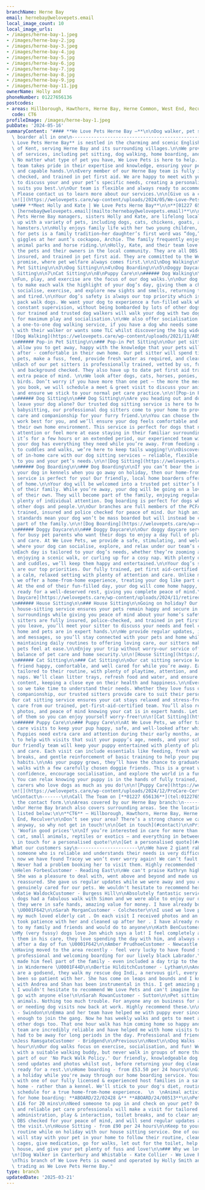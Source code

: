 ```yaml
---
branchName: Herne Bay
email: hernebay@welovepets.email
local_image_count: 10
local_image_urls:
- /images/herne-bay-1.jpeg
- /images/herne-bay-2.jpg
- /images/herne-bay-3.jpeg
- /images/herne-bay-4.jpg
- /images/herne-bay-5.jpg
- /images/herne-bay-6.jpg
- /images/herne-bay-7.jpg
- /images/herne-bay-8.jpg
- /images/herne-bay-9.jpg
- /images/herne-bay-11.jpg
ownerName: Holly and
phoneNumber: 01227656136
postcodes:
- areas: Hillborough, Hawthorn, Herne Bay, Herne Common, West End, Reculver
  code: CT6
profileImage: /images/herne-bay-1.jpeg
pubDate: '2024-05-16'
summaryContent: "#### **We Love Pets Herne Bay –**\n\nDog walker, pet sitter and dog\
  \ boarder all in one\n-------------------------------------------------\n\n**We\
  \ Love Pets Herne Bay** is nestled in the charming and scenic English seaside towns\
  \ of Kent, serving Herne Bay and its surrounding villages.\n\nWe provide a variety\
  \ of services, including pet sitting, dog walking, home boarding, and pop-in visits.\
  \ No matter what type of pet you have, We Love Pets is here to help. Our Herne Bay\
  \ team takes pride in their expertise and knowledge, ensuring your pet is in safe\
  \ and capable hands.\n\nEvery member of our Herne Bay team is fully insured, DBS\
  \ checked, and trained in pet first aid. We are happy to meet with you beforehand\
  \ to discuss your and your pet’s specific needs, creating a personalised plan that\
  \ suits you best.\n\nOur team is flexible and always ready to accommodate your needs.\
  \ Please contact us to learn more about our services.\n\n[Give us a call](tel:01227656136)\n\
  \n![](https://welovepets.care/wp-content/uploads/2024/05/We-Love-Pets-Whitstable-dog-walker-scaled.jpeg)\n\
  \n### **Meet Holly and Kate | We Love Pets Herne Bay**\n\n**[01227 656136](tel:01227656136) |\
  \ [hernebay@welovepets.email](mailto:hernebay@welovepets.email)**\n\nOur We Love\
  \ Pets Herne Bay managers, sisters Holly and Kate, are lifelong locals who grew\
  \ up with a variety of pets, including dogs, cats, chickens, goats, and numerous\
  \ hamsters.\n\nHolly enjoys family life with her two young children, where the love\
  \ for pets is a family tradition—her daughter’s first word was “dog,” and she often\
  \ giggles at her aunt’s cockapoo, Archie. The family frequently enjoys trips to\
  \ animal parks and horse riding.\n\nHolly, Kate, and their team love meeting all\
  \ the pets and their owners in the local community. They are all DBS checked, fully\
  \ insured, and trained in pet first aid. They are committed to the We Love Pets\
  \ promise, where pet welfare always comes first.\n\n1\nDog Walking\n\n2\nPop-in\
  \ Pet Sitting\n\n3\nDog Sitting\n\n4\nDog Boarding\n\n5\nDoggy Daycare\n\n6\nHouse\
  \ Sitting\n\n7\nCat Sitting\n\n8\nPuppy Care\n\n###### Dog Walking\n\n### Dog Walking\n\
  \nFun, play, and exercise are the focus of our dog walks.\n\nOur dog walkers aim\
  \ to make each walk the highlight of your dog’s day, giving them a chance to play,\
  \ socialise, exercise, and explore new sights and smells, returning them home happy\
  \ and tired.\n\nYour dog’s safety is always our top priority which is why we never\
  \ pack walk dogs. We want your dog to experience a fun-filled walk whilst under\
  \ constant supervision, without being bombarded by lots of other dogs. Instead,\
  \ our trained and trusted dog walkers will walk your dog with two doggie friends\
  \ for maximum play and socialisation.\n\nWe also offer socialisation dog walks and\
  \ a one-to-one dog walking service, if you have a dog who needs some alone time\
  \ with their walker or wants some TLC whilst discovering the big wide world.\n\n\
  ![Dog Walking](https://welovepets.care/wp-content/uploads/2021/11/A05I9105-min-1024x683.jpg)\n\
  \n###### Pop-in Pet Sitting\n\n### Pop-in Pet Sitting\n\nOur pet sitting services\
  \ allow you to get away, happy with the knowledge that your pets will be well looked\
  \ after - comfortable in their own home. Our pet sitter will spend time with your\
  \ pets, make a fuss, feed, provide fresh water as required, and clear up any mess. \n\
  \nEach of our pet sitters is professionally trained, vetted by us, fully insured\
  \ and background checked. They also have up to date pet first aid training, for\
  \ extra peace of mind. \n\nWe look after dogs, cats, horses, ponies, small animals, and\
  \ birds. Don’t worry if you have more than one pet – the more the merrier! Before\
  \ you book, we will schedule a meet & greet visit to discuss your animal care routine\
  \ and ensure we stick to your normal pet care practice.\n\n![Pop-in Pet Sitting](https://welovepets.care/wp-content/uploads/2021/11/Gerbil-min-1024x664.jpeg)\n\
  \n###### Dog Sitting\n\n### Dog Sitting\n\nAre you heading out and don’t want to\
  \ leave your dog alone? Our trusted dog sitting service is here to help! Much like\
  \ babysitting, our professional dog sitters come to your home to provide personalised\
  \ care and companionship for your furry friend.\n\nYou can choose the hours that\
  \ work best for you, and we’ll ensure your dog feels comfortable and cared for in\
  \ their own home environment. This service is perfect for dogs that need one-to-one\
  \ attention or feel more at ease staying in their familiar surroundings.\n\nWhether\
  \ it’s for a few hours or an extended period, our experienced team will make sure\
  \ your dog has everything they need while you’re away. From feeding and playtime\
  \ to cuddles and walks, we’re here to keep tails wagging!\n\nDiscover the difference\
  \ of in-home care with our dog sitting services – reliable, flexible, and tailored\
  \ to you and your pet’s needs.\n\n![Dog Sitting](https://welovepets.care/wp-content/uploads/2024/12/Jenny-garden-1024x683.jpg)\n\
  \n###### Dog Boarding\n\n### Dog Boarding\n\nIf you can’t bear the idea of leaving\
  \ your dog in kennels when you go away on holiday, then our home-from-home dog boarding\
  \ service is perfect for you! Our friendly, local home boarders offer all the comforts\
  \ of home.\n\nYour dog will be welcomed into a trusted pet sitter’s home as part\
  \ of their family. While you’re away, your dog will be going on a lovely holiday\
  \ of their own. They will become part of the family, enjoying regular walks and\
  \ plenty of individual attention. Dog boarding is perfect for dogs who get on with\
  \ other dogs and people.\n\nOur branches are full members of the PCFA, licensed,\
  \ trained, insured and police checked for peace of mind. Our high animal welfare\
  \ standards mean your dog won’t be mass boarded but will instead be cared for as\
  \ part of the family.\n\n![Dog Boarding](https://welovepets.care/wp-content/uploads/2024/12/Kathryn-V-sofa-1024x683.jpg)\n\
  \n###### Doggy Daycare\n\n### Doggy Daycare\n\nOur doggy daycare service is perfect\
  \ for busy pet parents who want their dogs to enjoy a day full of play, companionship,\
  \ and care. At We Love Pets, we provide a safe, stimulating, and welcoming environment\
  \ where your dog can socialise, explore, and relax under our team’s constant supervision.\n\
  \nEach day is tailored to your dog’s needs, whether they’re zooming around the garden,\
  \ enjoying a scenic walk, or curling up for a cosy nap. With plenty of games, exercise,\
  \ and cuddles, we’ll keep them happy and entertained.\n\nYour dog’s safety and wellbeing\
  \ are our top priorities. Our fully trained, pet first aid-certified team ensures\
  \ a calm, relaxed setting with plenty of attention and care. Unlike mass boarding,\
  \ we offer a home-from-home experience, treating your dog like part of the family.\
  \ At the end of their fun-filled day, your dog will come home happy, content, and\
  \ ready for a well-deserved rest, giving you complete peace of mind.\n\n![Doggy\
  \ Daycare](https://welovepets.care/wp-content/uploads/2024/11/retired-couple-hosts-1-min-1024x685.jpg)\n\
  \n###### House Sitting\n\n### House Sitting\n\nGoing on holiday? Our professional\
  \ house-sitting service ensures your pets remain happy and secure in their familiar\
  \ surroundings while giving you peace of mind about your home’s safety.\n\nOur experienced\
  \ sitters are fully insured, police-checked, and trained in pet first aid. Before\
  \ you leave, you’ll meet your sitter to discuss your needs and feel confident your\
  \ home and pets are in expert hands.\n\nWe provide regular updates, including photos\
  \ and messages, so you’ll stay connected with your pets and home while away. From\
  \ maintaining daily routines to offering loving care, our sitters make sure your\
  \ pets feel at ease.\n\nEnjoy your trip without worry—our service offers the perfect\
  \ balance of pet care and home security.\n\n![House Sitting](https://welovepets.care/wp-content/uploads/2024/12/Laura-laughing--1024x674.jpg)\n\
  \n###### Cat Sitting\n\n### Cat Sitting\n\nOur cat sitting service keeps your feline\
  \ friend happy, comfortable, and well cared for while you’re away. Each visit is\
  \ tailored to their routine, with plenty of playtime, attention, and all-important\
  \ naps. We’ll clean litter trays, refresh food and water, and ensure your cat is\
  \ content, keeping a close eye on their health and happiness.\n\nEvery cat is unique,\
  \ so we take time to understand their needs. Whether they love fuss or prefer quiet\
  \ companionship, our trusted sitters provide care to suit their personality.\n\n\
  Our cat sitting service ensures your cat stays relaxed and stress-free with loving\
  \ care from our trained, pet-first-aid-certified team. You’ll also receive updates,\
  \ photos, and peace of mind knowing your cat is in expert hands. Let us take care\
  \ of them so you can enjoy yourself worry-free!\n\n![Cat Sitting](https://welovepets.care/wp-content/uploads/2024/12/WeLovePets_40-1024x724.jpg)\n\
  \n###### Puppy Care\n\n### Puppy Care\n\nAt We Love Pets, we offer tailored puppy\
  \ care visits to keep your pup happy, safe, and well-looked after while you’re away.\
  \ Puppies need extra care and attention during their early months, and we’re here\
  \ to help with visits that suit your puppy’s age, needs, and your schedule.\n\n\
  Our friendly team will keep your puppy entertained with plenty of playtime, cuddles,\
  \ and care. Each visit can include essentials like feeding, fresh water, toilet\
  \ breaks, and gentle reinforcement of basic training to help your pup develop good\
  \ habits.\n\nAs your puppy grows, they’ll have the chance to graduate to group dog\
  \ walks with a few carefully chosen doggie friends. This is a great way to build\
  \ confidence, encourage socialisation, and explore the world in a fun, safe way.\
  \ You can relax knowing your puppy is in the hands of fully trained, pet-first-aid-certified\
  \ carers who love dogs as much as you do!\n\n![Puppy Care](https://welovepets.care/wp-content/uploads/2024/12/Puppy-kissing-Alec-CUTE-1024x683.jpg)\n\
  \n![](https://welovepets.care/wp-content/uploads/2024/12/ProCare-Certification-1536x1086.jpg)\n\
  \nContact\n-------\n\nCall The Team on [**01227 656136**](tel:01227656136) or complete\
  \ the contact form.\n\nAreas covered by our Herne Bay branch:\n--------------------------------------\n\
  \nOur Herne Bay branch also covers surrounding areas. See the locations we cover\
  \ listed below:\n\n**CT6** – Hillborough, Hawthorn, Herne Bay, Herne Common, West\
  \ End, Reculver\n\nDon’t see your area? There’s a strong chance we can help you\
  \ anyway, so why not get in touch!\n\n[Get in touch](#contact)\n\nPricing\n\n###\
  \ 'Woofin good prices'\n\nIf you’re interested in care for more than one dog or\
  \ cat, small animals, reptiles or exotics – and everything in between – please get\
  \ in touch for a personalised quote!\n\n[Get a personalised quote](#contact)\n\n\
  What our customers say\n----------------------\n\nWe have 2 giant rabbits and finding\
  \ someone who is reliable and understands their needs is very difficult. However\
  \ now we have found Tracey we won’t ever worry again! We can’t fault the service.\
  \ Never had a problem booking her to visit them. Highly recommended for pet sitting.\n\
  \nHelen ForbesCustomer - Reading East\n\nWe can't praise Kathryn highly enough.\
  \ She was a pleasure to deal with, went above and beyond and made us feel completely\
  \ reassured. She gave us regular updates while we were away and you could tell she\
  \ genuinely cared for our pets. We wouldn't hesitate to recommend her and her company.\n\
  \nKatie WaldockCustomer - Burgess Hill\n\nAbsolutely fantastic service. Our BIG\
  \ dogs had a fabulous walk with Simon and we were able to enjoy our day out knowing\
  \ they were in safe hands, amazing value for money. I have already booked again\
  \ \U0001F642\n\nSarah MorganCustomer - Colchester\n\nI used we love pets to visit\
  \ my much loved elderly cat . On each visit I received photos and an update. They\
  \ took patience with her and cleaned up after her . I have already recommended them\
  \ to my family and friends and would do to anyone\n\nKath BenCustomer - Bolton\n\
  \nMy (very fussy) dogs love Jon which says a lot! I feel completely at ease leaving\
  \ them in his care, they love spending the day with him, and always come home happy\
  \ after a day of fun \U0001F642\n\nAmber PrudhoeCustomer - Newcastle upon Tyne\n\
  \nHaving moved to the area recently - feel very lucky to have found such a great,\
  \ professional and welcoming boarding for our lively black Labrador.\nPaul certainly\
  \ made him feel part of the family - even included a day trip to the lakes and swim\
  \ in Windermere \U0001F44D\n\nBertie HilditchCustomer - Lytham\n\nAndrea and Shan\
  \ are a godsend, they walk my rescue dog Indi, a nervous girl, every week and have\
  \ been so patient with her. She has come on leaps and bounds and I know the interaction\
  \ with Andrea and Shan has been instrumental in this. I get amazing pics and updates.\
  \ I wouldn't hesitate to recommend We Love Pets and can't imagine having my dog\
  \ go with anyone else!\n\nSarah RowanCustomer - Sutton\n\nPet sitting for small\
  \ animals. Nothing too much trouble. For anyone any on business for a few days,\
  \ or needing dog visits now back at work. Highly recommend these.\n\nSandra IbaukCustomer\
  \ - Swindon\n\nEmma and her team have helped me with puppy ever since he was old\
  \ enough to join the gang. Now he has weekly walks and gets to meet and play with\
  \ other dogs too. That one hour walk has him coming home so happy and content!The\
  \ team are incredibly reliable and have helped me with home visits too when I've\
  \ had to be away for long periods in the day. Professional and friendly. Thank you!!!\n\
  \nJess RamsgateCustomer - Bridgend\n\nPrevious\n\nNext\n\nDog Walks - from £19 an\
  \ hour\n\nOur dog walks focus on exercise, socialisation, and fun! We match dogs\
  \ with a suitable walking buddy, but never walk in groups of more than four - as\
  \ part of our 'No Pack Walk Policy.' Our friendly, knowledgeable dog walkers will\
  \ send updates and photos whilst out, before returning your dog clean, happy, and\
  \ ready for a rest.\n\nHome boarding - from £53.50 per 24 hours\n\nGive your dog\
  \ a holiday while you're away through our home boarding service. Your pup will stay\
  \ with one of our fully licensed & experienced host families in a safe, comfortable\
  \ home - rather than a kennel. We'll stick to your dog's diet, routine, and walking\
  \ schedule for a true home-from-home experience.  \n  \nAnimal activity licence\
  \ for home boarding: **ABOARD/22/02428 &** **ABOARD/24/00513**\n\nPet Visits - from\
  \ £16 for 20 mins\n\nNeed someone to pop in and check on your pet? Our trustworthy\
  \ and reliable pet care professionals will make a visit for tailored feeding, medication\
  \ administration, play & interaction, toilet breaks, and to clear any messes. They're\
  \ DBS checked for your peace of mind, and will send regular updates and photos during\
  \ the visit.\n\nHouse Sitting - from £90 per 24 hours\n\nKeep to your pet's normal\
  \ routine while on holiday with our house sitting service. One of our pet care professionals\
  \ will stay with your pet in your home to follow their routine, clean hutches and\
  \ cages, give medication, go for walks, let out for the toilet, help around the\
  \ house, and give your pet plenty of fuss and love!\n\n### Why we love Herne Bay\n\
  \n![Dog Walker in Canterbury and Whistable - Kate Collier - We Love Pets](https://welovepets.care/wp-content/uploads/2023/01/kate-collier-we-love-pets-canterbury-scaled.jpg)\n\
  \nThis branch of We Love Pets is owned and operated by Holly Smith and Kate Collier\
  \ trading as We Love Pets Herne Bay."
type: branch
updatedDate: '2025-03-21'
---
```




